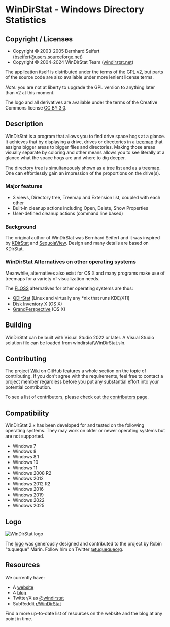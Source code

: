 # WinDirStat - Windows Directory Statistics

## Copyright / Licenses

* Copyright © 2003-2005 Bernhard Seifert (bseifert@users.sourceforge.net)
* Copyright © 2004-2024 WinDirStat Team ([windirstat.net](https://windirstat.net/))

The application itself is distributed under the terms of the [GPL v2](windirstat/res/license.txt), but parts of the source code are also available under more lenient license terms.

*Note:* you are not at liberty to upgrade the GPL version to anything later than v2 at this moment.

The logo and all derivatives are available under the terms of the Creative
Commons license [CC BY 3.0](https://creativecommons.org/licenses/by/3.0/).

## Description

WinDirStat is a program that allows you to find drive space hogs at a glance. It achieves that by displaying a drive, drives or directories in a [treemap](https://en.wikipedia.org/wiki/Treemap) that assigns bigger areas to bigger files and directories. Making those areas visually separate by coloring and other means allows you to see literally at a glance what the space hogs are and where to dig deeper.

The directory tree is simultaneously shown as a tree list and as a treemap. One can effortlessly gain an impression of the proportions on the drive(s).

### Major features

* 3 views, Directory tree, Treemap and Extension list, coupled with each other
* Built-in cleanup actions including Open, Delete, Show Properties
* User-defined cleanup actions (command line based)

### Background

The original author of WinDirStat was Bernhard Seifert and it was inspired by [KDirStat](https://kdirstat.sourceforge.net/) and [SequoiaView](https://www.win.tue.nl/sequoiaview/).
Design and many details are based on KDirStat.

### WinDirStat Alternatives on other operating systems

Meanwhile, alternatives also exist for OS X and many programs make use of treemaps for a variety of visualization needs.

The [FLOSS](https://en.wikipedia.org/wiki/Alternative_terms_for_free_software) alternatives for other operating systems are thus:

* [QDirStat](https://github.com/shundhammer/qdirstat) (Linux and virtually any \*nix that runs KDE/X11)
* [Disk Inventory X](https://www.derlien.com/) (OS X)
* [GrandPerspective](https://grandperspectiv.sourceforge.net/) (OS X)

## Building

WinDirStat can be built with Visual Studio 2022 or later. A Visual Studio solution file can be loaded from windirstat\WinDirStat.sln.

## Contributing

The project [Wiki](https://github.com/windirstat/windirstat/wiki) on GitHub features a whole section on the topic of contributing. If you don't
agree with the requirements, feel free to contact a project member regardless before you put any substantial effort into your potential contribution.

To see a list of contributors, please check out [the contributors page](CONTRIBUTORS.md).

## Compatibility

WinDirStat 2.x has been developed for and tested on the following operating systems. They may work on older or newer operating systems but are not supported.

* Windows 7
* Windows 8
* Windows 8.1
* Windows 10
* Windows 11
* Windows 2008 R2
* Windows 2012
* Windows 2012 R2
* Windows 2016
* Windows 2019
* Windows 2022
* Windows 2025

## Logo

![WinDirStat logo](common/logo_256px.png)

The [logo](https://windirstat.net/logo.html) was generously designed and contributed to the project by Robin "tuqueque" Marín. Follow him on Twitter [@tuquequeorg](https://twitter.com/tuquequeorg).

## Resources

We currently have:

* A [website](https://windirstat.net/)
* A [blog](https://blog.windirstat.net/)
* Twitter/X as [@windirstat](https://x.com/windirstat)
* SubReddit [r/WinDirStat](https://www.reddit.com/r/WinDirStat/)

Find a more up-to-date list of resources on the website and the blog at any point in time.
